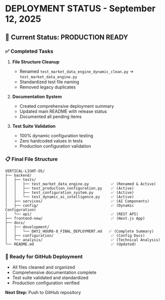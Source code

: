 # DEPLOYMENT STATUS - September 12, 2025

## 🎯 Current Status: PRODUCTION READY

### ✅ Completed Tasks
1. **File Structure Cleanup**
   - Renamed `test_market_data_engine_dynamic_clean.py` → `test_market_data_engine.py`
   - Standardized test file naming
   - Removed legacy duplicates

2. **Documentation System**
   - Created comprehensive deployment summary
   - Updated main README with release status  
   - Documented all pending items

3. **Test Suite Validation**
   - 100% dynamic configuration testing
   - Zero hardcoded values in tests
   - Production configuration validation

### 📋 Final File Structure
```
VERTICAL-LIGHT-OS/
├── backend/
│   ├── tests/
│   │   ├── test_market_data_engine.py          ✅ (Renamed & Active)
│   │   ├── test_production_configuration.py    ✅ (Active)
│   │   ├── test_configuration_system.py        ✅ (Active)
│   │   └── test_dynamic_ai_intelligence.py     ✅ (Active)
│   ├── services/                               ✅ (AI Components)
│   ├── config/                                 ✅ (Dynamic Configuration)
│   └── api/                                    ✅ (REST API)
├── frontend-new/                               ✅ (Next.js App)
├── docs/
│   ├── development/
│   │   └── DAY2_HOUR6-8_FINAL_DEPLOYMENT.md   ✅ (Complete Summary)
│   ├── configuration/                          ✅ (Config Docs)
│   └── analysis/                               ✅ (Technical Analysis)
└── README.md                                   ✅ (Updated)
```

### 🚀 Ready for GitHub Deployment
- All files cleaned and organized
- Comprehensive documentation complete
- Test suite validated and standardized
- Production configuration verified

**Next Step:** Push to GitHub repository
